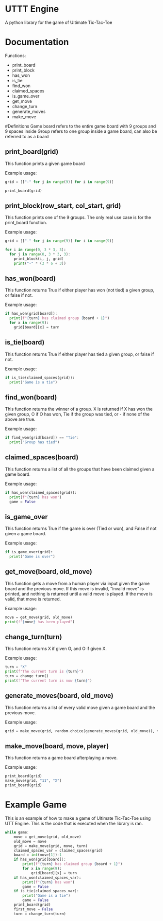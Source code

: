 # UTTT Engine
A python library for the game of Ultimate Tic-Tac-Toe

# Documentation
Functions:
- print_board
- print_block
- has_won
- is_tie
- find_won
- claimed_spaces
- is_game_over
- get_move
- change_turn
- generate_moves
- make_move

#Definitions
Game board refers to the entire game board with 9 groups and 9 spaces inside
Group refers to one group inside a game board, can also be referred to as a board

## print_board(grid)
This function prints a given game board

Example usage:
```python
grid = [["-" for j in range(9)] for i in range(9)]

print_board(grid)
```

## print_block(row_start, col_start, grid)
This function prints one of the 9 groups. The only real use case is for the print_board function.

Example usage:
```python
grid = [["-" for j in range(9)] for i in range(9)]

for i in range(0, 3 * 3, 3):
  for j in range(0, 3 * 3, 3):
    print_block(i, j, grid)
    print("-" * (3 * 6 + 3))
```

## has_won(board)
This function returns True if either player has won (not tied) a given group, or false if not.

Example usage:  
```python
if has_won(grid[board]):
  print(f"{turn} has claimed group {board + 1}")
  for x in range(9):
    grid[board][x] = turn
```

## is_tie(board)
This function returns True if either player has tied a given group, or false if not.  

Example usage:
```python
if is_tie(claimed_spaces(grid)):
  print("Game is a tie")
```

## find_won(board)
This function returns the winner of a group. X is returned if X has won the given group, O if O has won, Tie if the group was tied, or - if none of the above are true.

Example usage:
```python
if find_won(grid[board]) == "Tie":
  print("Group has tied")
```

## claimed_spaces(board)
This function returns a list of all the groups that have been claimed given a game board.

Example usage:
```python
if has_won(claimed_spaces(grid)):
  print(f"{turn} has won")
  game = False
```

## is_game_over
This function returns True if the game is over (Tied or won), and False if not given a game board.

Example usage:
```python
if is_game_over(grid):
  print("Game is over")
```

## get_move(board, old_move)
This function gets a move from a human player via input given the game board and the previous move. If this move is invalid, "Invalid move" is printed, and nothing is returned until a valid move is played. If the move is valid, that move is returned.

Example usage:
```python
move = get_move(grid, old_move)
print(f"{move} has been played")
```

## change_turn(turn)
This function returns X if given O, and O if given X.

Example usage:
```python
turn = "X"
print(f"The current turn is {turn}")
turn = change_turn()
print(f"The current turn is now {turn}")
```

## generate_moves(board, old_move)
This function returns a list of every valid move given a game board and the previous move.

Example usage:
```python
grid = make_move(grid, random.choice(generate_moves(grid, old_move)), turn)
```

## make_move(board, move, player)
This function returns a game board afterplaying a move.

Example usage:
```python
print_board(grid)
make_move(grid, "11", "X")
print_board(grid)
```

# Example Game
This is an example of how to make a game of Ultimate Tic-Tac-Toe using UTT Engine. This is the code that is executed when the library is ran.

```python
while game:
    move = get_move(grid, old_move)
    old_move = move
    grid = make_move(grid, move, turn)
    claimed_spaces_var = claimed_spaces(grid)
    board = int(move[1])-1
    if has_won(grid[board]):
        print(f"{turn} has claimed group {board + 1}")
        for x in range(9):
            grid[board][x] = turn
    if has_won(claimed_spaces_var):
        print(f"{turn} has won")
        game = False
    if is_tie(claimed_spaces_var):
        print("Game is a tie")
        game = False
    print_board(grid)
    first_move = False
    turn = change_turn(turn)
```
